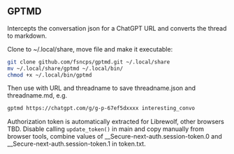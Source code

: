 ## GPTMD
Intercepts the conversation json for a ChatGPT URL and converts the thread to markdown.

Clone to ~/.local/share, move file and make it executable:
```bash
git clone github.com/fsncps/gptmd.git ~/.local/share
mv ~/.local/share/gptmd ~/.local/bin/
chmod +x ~/.local/bin/gptmd
```
Then use with URL and threadname to save threadname.json and threadname.md, e.g.
```bash
gptmd https://chatgpt.com/g/g-p-67ef5dxxxx interesting_convo
```

Authorization token is automatically extracted for Librewolf, other browsers TBD. Disable calling `update_token()` in main and copy manually from browser tools, combine values of __Secure-next-auth.session-token.0 and __Secure-next-auth.session-token.1 in token.txt.

